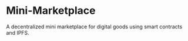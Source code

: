 # Mini-Marketplace
A decentralized mini marketplace for digital goods using smart contracts and IPFS.
